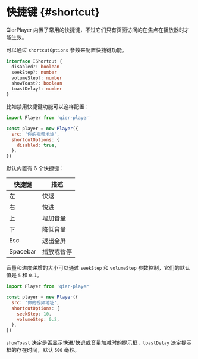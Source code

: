 # 快捷键 {#shortcut}

QierPlayer 内置了常用的快捷键，不过它们只有页面访问的在焦点在播放器时才能生效。

可以通过 `shortcutOptions` 参数来配置快捷键功能。

```ts
interface IShortcut {
  disabled?: boolean
  seekStep?: number
  volumeStep?: number
  showToast?: boolean
  toastDelay?: number
}
```

比如禁用快捷键功能可以这样配置：

```js
import Player from 'qier-player'

const player = new Player({
  src: '你的视频地址',
  shortcutOptions: {
    disabled: true,
  },
})
```

默认内置有 6 个快捷键：

| 快捷键   | 描述       |
| -------- | ---------- |
| 左       | 快退       |
| 右       | 快进       |
| 上       | 增加音量   |
| 下       | 降低音量   |
| Esc      | 退出全屏   |
| Spacebar | 播放或暂停 |

音量和进度递增的大小可以通过 `seekStep` 和 `volumeStep` 参数控制，它们的默认值是 `5` 和 `0.1`。

```js
import Player from 'qier-player'

const player = new Player({
  src: '你的视频地址',
  shortcutOptions: {
    seekStep: 10,
    volumeStep: 0.2,
  },
})
```

`showToast` 决定是否显示快进/快退或音量加减时的提示框，`toastDelay` 决定提示框的存在时间，默认 `500` 毫秒。
